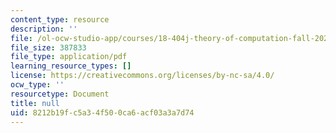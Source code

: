 ```yaml
---
content_type: resource
description: ''
file: /ol-ocw-studio-app/courses/18-404j-theory-of-computation-fall-2020/8212b19fc5a34f500ca6acf03a3a7d74_MIT18_404f20_lec16.pdf
file_size: 387833
file_type: application/pdf
learning_resource_types: []
license: https://creativecommons.org/licenses/by-nc-sa/4.0/
ocw_type: ''
resourcetype: Document
title: null
uid: 8212b19f-c5a3-4f50-0ca6-acf03a3a7d74
---
```

